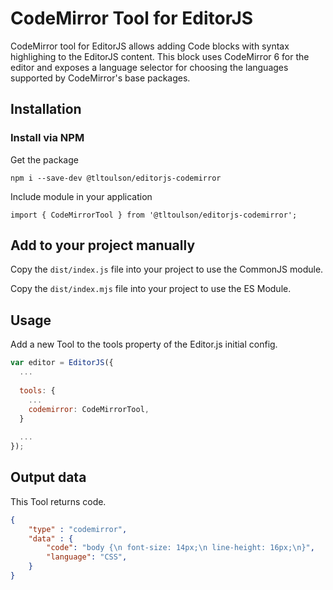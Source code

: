 # CodeMirror Tool for EditorJS

CodeMirror tool for EditorJS allows adding Code blocks with syntax highlighing to the EditorJS content. This block uses CodeMirror 6 for the editor and exposes a language selector for choosing the languages supported by CodeMirror's base packages.

## Installation

### Install via NPM

Get the package

```
npm i --save-dev @tltoulson/editorjs-codemirror
```

Include module in your application

```
import { CodeMirrorTool } from '@tltoulson/editorjs-codemirror';
```

## Add to your project manually

Copy the `dist/index.js` file into your project to use the CommonJS module.

Copy the `dist/index.mjs` file into your project to use the ES Module.

## Usage

Add a new Tool to the tools property of the Editor.js initial config.

```js
var editor = EditorJS({
  ...
  
  tools: {
    ...
    codemirror: CodeMirrorTool,
  }
  
  ...
});
```

## Output data

This Tool returns code.

```json
{
    "type" : "codemirror",
    "data" : {
        "code": "body {\n font-size: 14px;\n line-height: 16px;\n}",
        "language": "CSS",
    }
}
```
